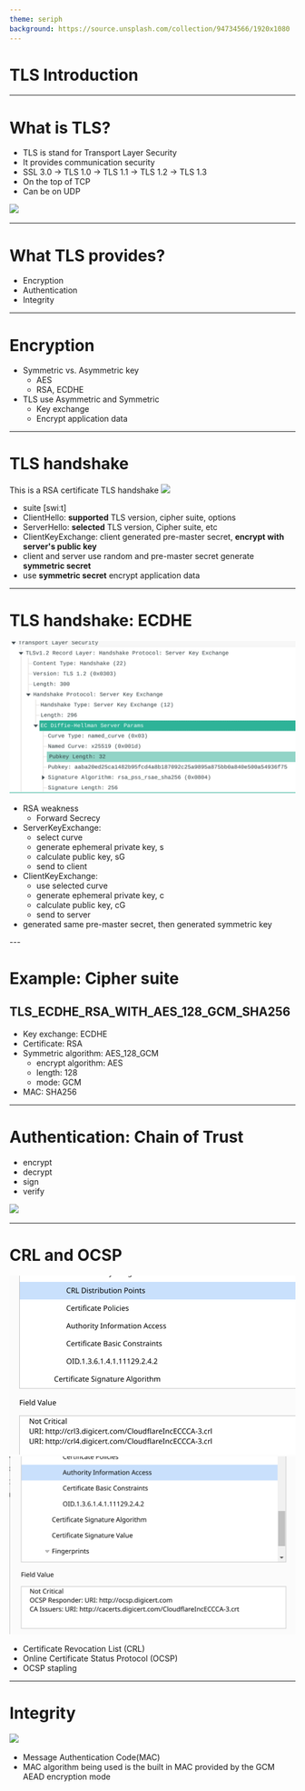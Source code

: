 ```yaml
---
theme: seriph
background: https://source.unsplash.com/collection/94734566/1920x1080
---
```


# TLS Introduction

---

# What is TLS?

<div grid="~ cols-2 gap-2">

<div>

* TLS is stand for Transport Layer Security
* It provides communication security
* SSL 3.0 -> TLS 1.0 -> TLS 1.1 -> TLS 1.2 -> TLS 1.3
* On the top of TCP
* Can be on UDP
</div>
<div>
    <img src="https://hpbn.co/assets/diagrams/9873c7441be06e0b53a006aac442696c.svg"/>
</div>

</div>

---

# What TLS provides?

* Encryption
* Authentication
* Integrity

---

# Encryption
* Symmetric vs. Asymmetric key
    * AES
    * RSA, ECDHE
* TLS use Asymmetric and Symmetric
    * Key exchange
    * Encrypt application data

---

# TLS handshake
<div grid="~ cols-2 gap-4">
<div>
    This is a RSA certificate TLS handshake
    <img src="https://hpbn.co/assets/diagrams/b83b75dbbf5b7e4be31c8000f91fc1a8.svg"/>
</div>

<div>

* suite [swiːt]
* ClientHello: **supported** TLS version, cipher suite, options
* ServerHello: **selected** TLS version, Cipher suite, etc
* ClientKeyExchange: client generated pre-master secret, **encrypt with server's public key**
* client and server use random and pre-master secret generate **symmetric secret**
* use **symmetric secret** encrypt application data
</div>
</div>

---

# TLS handshake: ECDHE

<div grid="~ cols-2 gap-2">
<div>
<img src="/serverkeyexchange.png"/>
</div>

<div>

* RSA weakness
    * Forward Secrecy
* ServerKeyExchange: 
    * select curve
    * generate ephemeral private key, s
    * calculate public key, sG
    * send to client
* ClientKeyExchange:
    * use selected curve
    * generate ephemeral private key, c
    * calculate public key, cG
    * send to server
* generated same pre-master secret, then generated symmetric key

</div>
</div>
---

# Example: Cipher suite

## TLS_ECDHE_RSA_WITH_AES_128_GCM_SHA256

* Key exchange: ECDHE
* Certificate: RSA
* Symmetric algorithm: AES_128_GCM
    * encrypt algorithm: AES
    * length: 128
    * mode: GCM
* MAC: SHA256

---

# Authentication: Chain of Trust

<div grid="~ cols-2 gap-2">
<div>

* encrypt
* decrypt
* sign
* verify

</div>
<div>
<img src="https://hpbn.co/assets/diagrams/bb75b8bd469ce5b703b76abb7042e978.svg" />
</div>
</div>

---

# CRL and OCSP

<div grid="~ cols-2 gap-2">
<div>
<img src="/crl.png"/>
</div>
<div>
<img src="/ocsp.png"/>
</div>
</div>

* Certificate Revocation List (CRL)
* Online Certificate Status Protocol (OCSP)
* OCSP stapling

---

# Integrity

<div grid="~ cols-2 gap-2">
<div>
<img src="https://hpbn.co/assets/diagrams/4603275cd98c93aeb8c46b1b1afa0ba6.svg"/>
</div>
<div>

* Message Authentication Code(MAC)
* MAC algorithm being used is the built in MAC provided by the GCM AEAD encryption mode
</div>
</div>